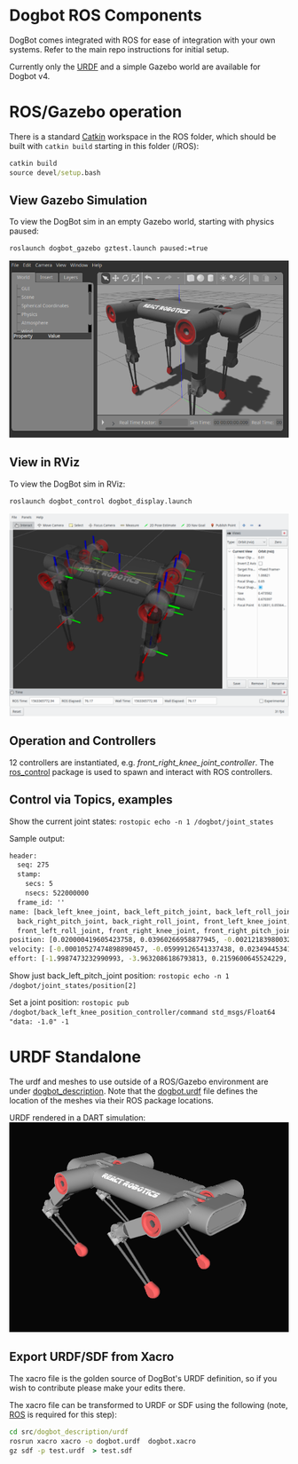 # Dogbot ROS Components

DogBot comes integrated with ROS for ease of integration with your own systems.  Refer to the main repo instructions for initial setup.

Currently only the [URDF] and a simple Gazebo world are available for Dogbot v4.

# ROS/Gazebo operation

There is a standard [Catkin] workspace in the ROS folder, which should be built with `catkin build` starting in this folder (/ROS):

```bat
catkin build
source devel/setup.bash
```

## View Gazebo Simulation

To view the DogBot sim in an empty Gazebo world, starting with physics paused:
```bat
roslaunch dogbot_gazebo gztest.launch paused:=true
```
![Gazebo DogBot screenshot](Library/dogbot.gazebo.png "DogBot model in empty Gazebo sim world")

## View in RViz

To view the DogBot sim in RViz:

```bat
roslaunch dogbot_control dogbot_display.launch
```
![RViz DogBot screenshot](Library/dogbot.rviz.png "DogBot model in ROS RViz")

## Operation and Controllers

12 controllers are instantiated, e.g. *front_right_knee_joint_controller*.  The [ros_control](http://wiki.ros.org/controller_manager) package is used to spawn and interact with ROS controllers.

## Control via Topics, examples

Show the current joint states: `rostopic echo -n 1 /dogbot/joint_states`

Sample output:
```bat
header: 
  seq: 275
  stamp: 
    secs: 5
    nsecs: 522000000
  frame_id: ''
name: [back_left_knee_joint, back_left_pitch_joint, back_left_roll_joint, back_right_knee_joint,
  back_right_pitch_joint, back_right_roll_joint, front_left_knee_joint, front_left_pitch_joint,
  front_left_roll_joint, front_right_knee_joint, front_right_pitch_joint, front_right_roll_joint]
position: [0.020000419605423758, 0.03960266958877945, -0.0021218398003215455, -0.020096095475635956, -0.03995880800641327, -0.0020628490909162522, 0.0200019894204555, 0.03961782316169771, 0.0016096084972598845, -0.02000122878676258, -0.039996863856661236, 0.001510764174433632]
velocity: [-0.00010527474898890457, -0.05999126541337438, 0.023494453417636632, 0.024105068535168438, 0.04700492130402434, 0.023240957414999482, -0.000596922913247722, -0.06022548838329635, -0.02402541894243887, 0.00034265343684009887, 0.0589492922375771, -0.02414196012983796]
effort: [-1.9987473232990993, -3.9632086186793813, 0.2159600645524229, 1.7079086119966114, 4.153585637851531, 0.2098364155584953, -1.9894945655073215, -3.969541821735767, -0.16152798434854176, 1.995826089237962, 4.006421853246422, -0.15152127120776626]
```

Show just back_left_pitch_joint position: `rostopic echo -n 1 /dogbot/joint_states/position[2]`

Set a joint position: `rostopic pub /dogbot/back_left_knee_position_controller/command std_msgs/Float64 "data: -1.0" -1`

# URDF Standalone

The urdf and meshes to use outside of a ROS/Gazebo environment are under [dogbot_description](src/dogbot_description).  Note that the [dogbot.urdf](src/dogbot_description/dogbot.urdf) file defines the location of the meshes via their ROS package locations.

URDF rendered in a DART simulation:
![DART DogBot screenshot](Library/dogbot.dart.png "DogBot model in DART simulation")

## Export URDF/SDF from Xacro

The xacro file is the golden source of DogBot's URDF definition, so if you wish to contribute please make your edits there.

The xacro file can be transformed to URDF or SDF using the following (note, [ROS] is required for this step):
```bat
cd src/dogbot_description/urdf
rosrun xacro xacro -o dogbot.urdf  dogbot.xacro
gz sdf -p test.urdf  > test.sdf
```

[URDF]: http://wiki.ros.org/urdf
[boilerplate]: https://github.com/davetcoleman/ros_control_boilerplate
[ROS]: http://www.ros.org
[Catkin]: https://catkin-tools.readthedocs.io/en/latest/index.html

